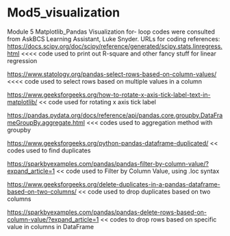 # Mod5_visualization
Module 5 Matplotlib_Pandas Visualization
for- loop codes were consulted from AskBCS Learning Assistant, Luke Snyder.
URLs for coding references:
https://docs.scipy.org/doc/scipy/reference/generated/scipy.stats.linregress.html  <<<< code used to print out R-square and other fancy stuff for linear regression

https://www.statology.org/pandas-select-rows-based-on-column-values/  <<<< code used to select rows based on multiple values in a column

https://www.geeksforgeeks.org/how-to-rotate-x-axis-tick-label-text-in-matplotlib/ << code used for rotating x axis tick label 

https://pandas.pydata.org/docs/reference/api/pandas.core.groupby.DataFrameGroupBy.aggregate.html  <<< codes used to aggregation method with groupby

https://www.geeksforgeeks.org/python-pandas-dataframe-duplicated/  << codes used to find duplicates

https://sparkbyexamples.com/pandas/pandas-filter-by-column-value/?expand_article=1  << code used to Filter by Column Value, using .loc syntax

https://www.geeksforgeeks.org/delete-duplicates-in-a-pandas-dataframe-based-on-two-columns/  << code used to drop duplicates based on two columns

https://sparkbyexamples.com/pandas/pandas-delete-rows-based-on-column-value/?expand_article=1  << codes to drop rows based on specific value in columns in DataFrame
